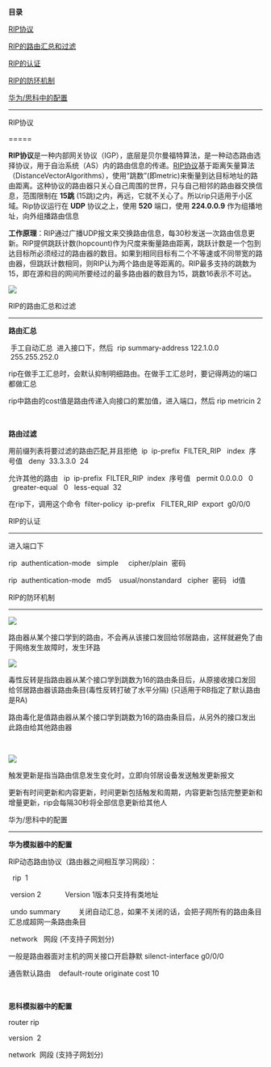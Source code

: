 **目录**

[RIP协议](#t0)

[RIP的路由汇总和过滤](#t1)

[RIP的认证](#t2)

[RIP的防环机制](#t3)

[华为/思科中的配置](#t4)

* * *

RIP协议
=====

**RIP协议**是一种内部网关协议（IGP），底层是贝尔曼福特算法，是一种动态路由选择协议，用于自治系统（AS）内的路由信息的传递。[RIP协议](https://so.csdn.net/so/search?q=RIP%E5%8D%8F%E8%AE%AE&spm=1001.2101.3001.7020)基于距离矢量算法（DistanceVectorAlgorithms），使用“跳数”(即metric)来衡量到达目标地址的路由距离。这种协议的路由器只关心自己周围的世界，只与自己相邻的路由器交换信息，范围限制在 **15跳** (15跳)之内，再远，它就不关心了。所以rip只适用于小区域。Rip协议运行在 **UDP** 协议之上，使用 **520** 端口，使用 **224.0.0.9** 作为组播地址，向外组播路由信息

**工作原理**：RIP通过广播UDP报文来交换路由信息，每30秒发送一次路由信息更新。RIP提供跳跃计数(hopcount)作为尺度来衡量路由距离，跳跃计数是一个包到达目标所必须经过的路由器的数目。如果到相同目标有二个不等速或不同带宽的路由器，但跳跃计数相同，则RIP认为两个路由是等距离的。RIP最多支持的跳数为15，即在源和目的网间所要经过的最多路由器的数目为15，跳数16表示不可达。

![](https://img-blog.csdnimg.cn/20181121081341242.png?x-oss-process=image/watermark,type_ZmFuZ3poZW5naGVpdGk,shadow_10,text_aHR0cHM6Ly9ibG9nLmNzZG4ubmV0L3FxXzM2MTE5MTky,size_16,color_FFFFFF,t_70)

RIP的路由汇总和过滤
-----------

**路由汇总**  
 手工自动汇总  进入接口下，然后  rip summary-address 122.1.0.0  255.255.252.0      
rip在做手工汇总时，会默认抑制明细路由。在做手工汇总时，要记得两边的端口都做汇总  
rip中路由的cost值是路由传递入向接口的累加值，进入端口，然后 rip metricin 2  
   
**路由过滤**  
用前缀列表将要过滤的路由匹配,并且拒绝  ip  ip-prefix  FILTER\_RIP   index  序号值   deny  33.3.3.0  24  
允许其他的路由   ip  ip-prefix  FILTER\_RIP  index  序号值   permit 0.0.0.0   0   greater-equal   0   less-equal  32  
在rip下，调用这个命令  filter-policy  ip-prefix   FILTER\_RIP  export  g0/0/0

RIP的认证
------

进入端口下  
rip  authentication-mode   simple     cipher/plain  密码    
rip  authentication-mode   md5    usual/nonstandard   cipher  密码   id值

RIP的防环机制
--------

![](https://img-blog.csdnimg.cn/20181122080317972.png?x-oss-process=image/watermark,type_ZmFuZ3poZW5naGVpdGk,shadow_10,text_aHR0cHM6Ly9ibG9nLmNzZG4ubmV0L3FxXzM2MTE5MTky,size_16,color_FFFFFF,t_70)

路由器从某个接口学到的路由，不会再从该接口发回给邻居路由，这样就避免了由于网络发生故障时，发生环路

![](https://img-blog.csdnimg.cn/20181122080416774.png?x-oss-process=image/watermark,type_ZmFuZ3poZW5naGVpdGk,shadow_10,text_aHR0cHM6Ly9ibG9nLmNzZG4ubmV0L3FxXzM2MTE5MTky,size_16,color_FFFFFF,t_70)

毒性反转是指路由器从某个接口学到跳数为16的路由条目后，从原接收接口发回给邻居路由器该路由条目(毒性反转打破了水平分隔) (只适用于RB指定了默认路由是RA)  
路由毒化是值路由器从某个接口学到跳数为16的路由条目后，从另外的接口发出此路由给其他路由器  
 

![](https://img-blog.csdnimg.cn/20181122080445874.png?x-oss-process=image/watermark,type_ZmFuZ3poZW5naGVpdGk,shadow_10,text_aHR0cHM6Ly9ibG9nLmNzZG4ubmV0L3FxXzM2MTE5MTky,size_16,color_FFFFFF,t_70)

触发更新是指当路由信息发生变化时，立即向邻居设备发送触发更新报文  
更新有时间更新和内容更新，时间更新包括触发和周期，内容更新包括完整更新和增量更新，rip会每隔30秒将全部信息更新给其他人

华为/思科中的配置
---------

**华为模拟器中的配置**  
RIP动态路由协议（路由器之间相互学习网段）：   
  rip  1  
 version 2            Version 1版本只支持有类地址  
 undo summary         关闭自动汇总，如果不关闭的话，会把子网所有的路由条目汇总成超网一条路由条目  
 network   网段 (不支持子网划分)  
一般是路由器面对主机的网关接口开启静默 silenct-interface g0/0/0    
通告默认路由    default-route originate cost 10  
   
**思科模拟器中的配置**  
router rip  
version  2  
network  网段 (支持子网划分)